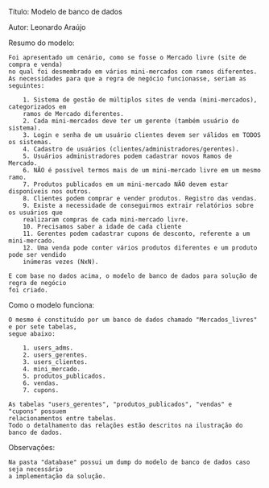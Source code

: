 <p>Título: Modelo de banco de dados</p>

<p>Autor: Leonardo Araújo</p>

<p>Resumo do modelo:</p>

    Foi apresentado um cenário, como se fosse o Mercado livre (site de compra e venda) 
    no qual foi desmembrado em vários mini-mercados com ramos diferentes.
    As necessidades para que a regra de negócio funcionasse, seriam as seguintes:

        1. Sistema de gestão de múltiplos sites de venda (mini-mercados), categorizados em
        ramos de Mercado diferentes.
        2. Cada mini-mercados deve ter um gerente (também usuário do sistema).
        3. Login e senha de um usuário clientes devem ser válidos em TODOS os sistemas.
        4. Cadastro de usuários (clientes/administradores/gerentes).
        5. Usuários administradores podem cadastrar novos Ramos de Mercado.
        6. NÃO é possível termos mais de um mini-mercado livre em um mesmo ramo.
        7. Produtos publicados em um mini-mercado NÃO devem estar disponíveis nos outros.
        8. Clientes podem comprar e vender produtos. Registro das vendas.
        9. Existe a necessidade de conseguirmos extrair relatórios sobre os usuários que
        realizaram compras de cada mini-mercado livre.
        10. Precisamos saber a idade de cada cliente
        11. Gerentes podem cadastrar cupons de desconto, referente a um mini-mercado.
        12. Uma venda pode conter vários produtos diferentes e um produto pode ser vendido
        inúmeras vezes (NxN).
    
    E com base no dados acima, o modelo de banco de dados para solução de regra de negócio
    foi criado.

<p>Como o modelo funciona:</p>

    O mesmo é constituído por um banco de dados chamado "Mercados_livres" e por sete tabelas, 
    segue abaixo:

        1. users_adms.
        2. users_gerentes.
        3. users_clientes.
        4. mini_mercado.
        5. produtos_publicados.
        6. vendas.
        7. cupons.

    As tabelas "users_gerentes", "produtos_publicados", "vendas" e "cupons" possuem 
    relacionamentos entre tabelas.
    Todo o detalhamento das relações estão descritos na ilustração do banco de dados.

<p>Observações:</p>

    Na pasta "database" possui um dump do modelo de banco de dados caso seja necessário
    a implementação da solução.